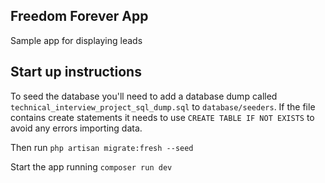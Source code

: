 ## Freedom Forever App

Sample app for displaying leads

## Start up instructions

To seed the database you'll need to add a database dump called `technical_interview_project_sql_dump.sql` to `database/seeders`. If the file contains create statements it needs to use `CREATE TABLE IF NOT EXISTS` to avoid any errors importing data.

Then run `php artisan migrate:fresh --seed`

Start the app running `composer run dev`

